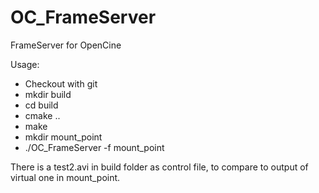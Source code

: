 # OC_FrameServer
FrameServer for OpenCine

Usage:
- Checkout with git
- mkdir build
- cd build
- cmake ..
- make
- mkdir mount_point
- ./OC_FrameServer -f mount_point

There is a test2.avi in build folder as control file, to compare to output of virtual one in mount_point.